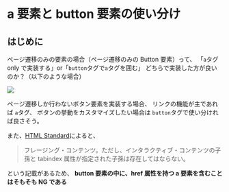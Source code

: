# a 要素と button 要素の使い分け

## **はじめに**

ページ遷移のみの要素の場合（ページ遷移のみの Button 要素）って、
「`a`タグ only で実装する」or「`button`タグで`a`タグを囲む」
どちらで実装した方が良いのか？（以下のような場合）

![](assets/20230829185140.png)

ページ遷移しか行わないボタン要素を実装する場合、
リンクの機能が主であれば `a`タグ、
ボタンの挙動をカスタマイズしたい場合は `button`タグで使い分ければ良さそう。

また、[HTML Standard](https://html.spec.whatwg.org/multipage/form-elements.html#the-button-element:~:text=%E3%83%95%E3%83%AC%E3%83%BC%E3%82%B8%E3%83%B3%E3%82%B0%E3%83%BB%E3%82%B3%E3%83%B3%E3%83%86%E3%83%B3%E3%83%84%E3%80%82%E3%81%9F%E3%81%A0%E3%81%97%E3%80%81%E3%82%A4%E3%83%B3%E3%82%BF%E3%83%A9%E3%82%AF%E3%83%86%E3%82%A3%E3%83%96%E3%83%BB%E3%82%B3%E3%83%B3%E3%83%86%E3%83%B3%E3%83%84%E3%81%AE%E5%AD%90%E5%AD%AB%E3%81%A8tabindex%E5%B1%9E%E6%80%A7%E3%81%8C%E6%8C%87%E5%AE%9A%E3%81%95%E3%82%8C%E3%81%9F%E5%AD%90%E5%AD%AB%E3%81%AF%E5%AD%98%E5%9C%A8%E3%81%97%E3%81%A6%E3%81%AF%E3%81%AA%E3%82%89%E3%81%AA%E3%81%84%E3%80%82)によると、

> フレージング・コンテンツ。ただし、インタラクティブ・コンテンツの子孫と tabindex 属性が指定された子孫は存在してはならない。

という記載があるため、
**button 要素の中に、href 属性を持つ a 要素を含むことはそもそも NG である**

